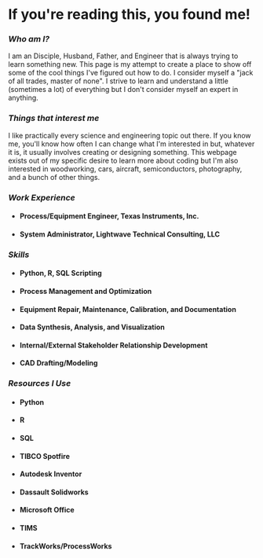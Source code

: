 
# If you're reading this, you found me!

### _Who am I?_

I am an Disciple, Husband, Father, and Engineer that is always trying to learn something new. This page is my attempt to
create a place to show off some of the cool things I've figured out how to do. I consider myself a "jack of all trades, 
master of none". I strive to learn and understand a little (sometimes a lot) of everything but I don't consider myself 
an expert in anything.

### _Things that interest me_

I like practically every science and engineering topic out there. If you know me, you'll know how often I can change what
I'm interested in but, whatever it is, it usually involves creating or designing something. This webpage exists out of my
specific desire to learn more about coding but I'm also interested in woodworking, cars, aircraft, semiconductors, 
photography, and a bunch of other things.

### _Work Experience_

- #### **Process/Equipment Engineer**, Texas Instruments, Inc.

- #### **System Administrator**, Lightwave Technical Consulting, LLC

### _Skills_

- #### Python, R, SQL Scripting

- #### Process Management and Optimization

- #### Equipment Repair, Maintenance, Calibration, and Documentation

- #### Data Synthesis, Analysis, and Visualization

- #### Internal/External Stakeholder Relationship Development

- #### CAD Drafting/Modeling

### _Resources I Use_

- #### Python

- #### R

- #### SQL

- #### TIBCO Spotfire

- #### Autodesk Inventor

- #### Dassault Solidworks

- #### Microsoft Office

- #### TIMS

- #### TrackWorks/ProcessWorks